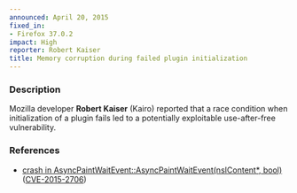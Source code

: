 ```yaml
---
announced: April 20, 2015
fixed_in:
- Firefox 37.0.2
impact: High
reporter: Robert Kaiser
title: Memory corruption during failed plugin initialization
---
```


<h3>Description</h3>

<p>Mozilla developer <strong>Robert Kaiser</strong> (Kairo) reported that a race
condition when initialization of a plugin fails led to a potentially exploitable
use-after-free vulnerability.
</p>

<h3>References</h3>

<ul>
  <li><a href="https://bugzilla.mozilla.org/show_bug.cgi?id=1141081">
       crash in AsyncPaintWaitEvent::AsyncPaintWaitEvent(nsIContent*, bool)</a>
(<a href="http://cve.mitre.org/cgi-bin/cvename.cgi?name=CVE-2015-2706"
class="ex-ref">CVE-2015-2706</a>)</li>
</ul>



